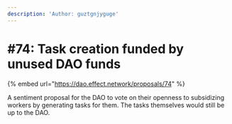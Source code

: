 ```yaml
---
description: 'Author: guztgnjyguge'
---
```


# #74: Task creation funded by unused DAO funds

{% embed url="https://dao.effect.network/proposals/74" %}

A sentiment proposal for the DAO to vote on their openness to subsidizing workers by generating tasks for them. The tasks themselves would still be up to the DAO.

